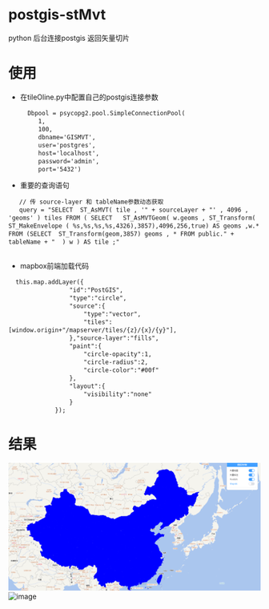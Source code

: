 # postgis-stMvt
python 后台连接postgis 返回矢量切片
# 使用
 - 在tileOline.py中配置自己的postgis连接参数
   ```
     Dbpool = psycopg2.pool.SimpleConnectionPool(
        1,
        100,
        dbname='GISMVT',
        user='postgres',
        host='localhost',
        password='admin',
        port='5432')
   ```
  - 重要的查询语句
   ```
      // 传 source-layer 和 tableName参数动态获取
      query = "SELECT  ST_AsMVT( tile , '" + sourceLayer + "' , 4096 , 'geoms' ) tiles FROM ( SELECT   ST_AsMVTGeom( w.geoms , ST_Transform( ST_MakeEnvelope ( %s,%s,%s,%s,4326),3857),4096,256,true) AS geoms ,w.* FROM (SELECT  ST_Transform(geom,3857) geoms , * FROM public." + tableName + "  ) w ) AS tile ;"
     
   ```
  - mapbox前端加载代码
   ```
     this.map.addLayer({
                    "id":"PostGIS",
                    "type":"circle",
                    "source":{
                        "type":"vector",
                        "tiles":[window.origin+"/mapserver/tiles/{z}/{x}/{y}"],
                    },"source-layer":"fills",
                    "paint":{
                        "circle-opacity":1,
                        "circle-radius":2,
                        "circle-color":"#00f"
                    },
                    "layout":{
                        "visibility":"none"
                    }
                });
   ```
   
# 结果 
![image](https://github.com/JerckyLY/postgis-stMvt/blob/master/image/postgis01.png)   
![image](https://github.com/JerckyLY/postgis-stMvt/blob/master/image/2019-07-04_11-32-00.gif)
